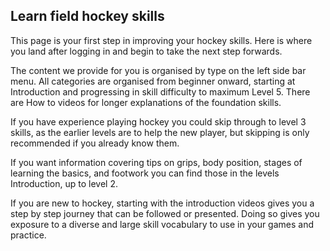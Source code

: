 ## Learn field hockey skills

This page is your first step in improving your hockey skills. Here is where you land after logging in and begin to take the next step forwards.

The content we provide for you is organised by type on the left side bar menu. All categories are organised from beginner onward, starting at Introduction and progressing in skill difficulty to maximum Level 5. There are How to videos for longer explanations of the foundation skills.

If you have experience playing hockey you could skip through to level 3 skills, as the earlier levels are to help the new player, but skipping is only recommended if you already know them.

If you want information covering tips on grips, body position, stages of learning the basics, and footwork you can find those in the levels Introduction, up to level 2.

If you are new to hockey, starting with the introduction videos gives you a step by step journey that can be followed or presented. Doing so gives you exposure to a diverse and large skill vocabulary to use in your games and practice.
